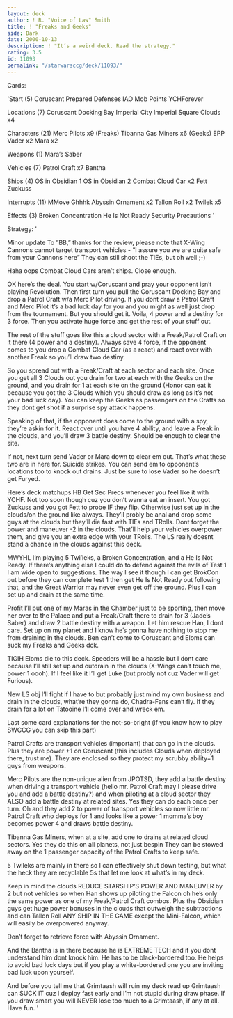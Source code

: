 ```yaml
---
layout: deck
author: ! R. "Voice of Law" Smith
title: ! "Freaks and Geeks"
side: Dark
date: 2000-10-13
description: ! "It’s a weird deck. Read the strategy."
rating: 3.5
id: 11093
permalink: "/starwarsccg/deck/11093/"
---
```

Cards: 

'Start (5)
Coruscant
Prepared Defenses
IAO
Mob Points
YCHForever

Locations (7)
Coruscant Docking Bay
Imperial City
Imperial Square
Clouds x4

Characters (21)
Merc Pilots x9 (Freaks)
Tibanna Gas Miners x6 (Geeks)
EPP Vader x2
Mara x2

Weapons (1)
Mara’s Saber

Vehicles (7)
Patrol Craft x7
Bantha

Ships (4)
OS in Obsidian 1
OS in Obsidian 2
Combat Cloud Car x2
Fett
Zuckuss

Interrupts (11)
MMove
Ghhhk
Abyssin Ornament x2
Tallon Roll x2
Twilek x5

Effects (3)
Broken Concentration
He Is Not Ready
Security Precautions '

Strategy: '

Minor update
To ”BB,” thanks for the review, please note that X-Wing Cannons cannot target transport vehicles - ”I assure you we are quite safe from your Cannons here” They can still shoot the TIEs, but oh well ;-)

Haha oops Combat Cloud Cars aren’t ships. Close enough.

OK here’s the deal. You start w/Coruscant and pray your opponent isn’t playing Revolution. Then first turn you pull the Coruscant Docking Bay and drop a Patrol Craft w/a Merc Pilot driving. If you dont draw a Patrol Craft and Merc Pilot it’s a bad luck day for you and you might as well just drop from the tournament. But you should get it. Voila, 4 power and a destiny for 3 force. Then you activate huge force and get the rest of your stuff out.

The rest of the stuff goes like this a cloud sector with a Freak/Patrol Craft on it there (4 power and a destiny). Always save 4 force, if the opponent comes to you drop a Combat Cloud Car (as a react) and react over with another Freak so you’ll draw two destiny.

So you spread out with a Freak/Craft at each sector and each site. Once you get all 3 Clouds out you drain for two at each with the Geeks on the ground, and you drain for 1 at each site on the ground (Honor can eat it because you got the 3 Clouds which you should draw as long as it’s not your bad luck day). You can keep the Geeks as passengers on the Crafts so they dont get shot if a surprise spy attack happens.

Speaking of that, if the opponent does come to the ground with a spy, they’re askin for it. React over until you have 4 ability, and leave a Freak in the clouds, and you’ll draw 3 battle destiny. Should be enough to clear the site.

If not, next turn send Vader or Mara down to clear em out. That’s what these two are in here for. Suicide strikes. You can send em to opponent’s locations too to knock out drains. Just be sure to lose Vader so he doesn’t get Furyed.

Here’s deck matchups
HB Get Sec Precs whenever you feel like it with YCHF. Not too soon though cuz you don’t wanna eat an insert. You got Zuckuss and you got Fett to probe IF they flip.
Otherwise just set up in the clouds/on the ground like always. They’ll probly be anal and drop some guys at the clouds but they’ll die fast with TIEs and TRolls. Dont forget the power and maneuver -2 in the clouds. That’ll help your vehicles overpower them, and give you an extra edge with your TRolls. The LS really doesnt stand a chance in the clouds against this deck.

MWYHL I’m playing 5 Twi’leks, a Broken Concentration, and a He Is Not Ready. If there’s anything else I could do to defend against the evils of Test 1 I am wide open to suggestions. The way I see it though I can get BrokCon out before they can complete test 1 then get He Is Not Ready out following that, and the Great Warrior may never even get off the ground. Plus I can set up and drain at the same time.

Profit I’ll put one of my Maras in the Chamber just to be sporting, then move her over to the Palace and put a Freak/Craft there to drain for 3 (Jade’s Saber) and draw 2 battle destiny with a weapon. Let him rescue Han, I dont care. Set up on my planet and I know he’s gonna have nothing to stop me from draining in the clouds. Ben can’t come to Coruscant and Eloms can suck my Freaks and Geeks dck.

TIGIH Eloms die to this deck. Speeders will be a hassle but I dont care because I’ll still set up and outdrain in the clouds (X-Wings can’t touch me, power 1 oooh). If I feel like it I’ll get Luke (but probly not cuz Vader will get Furious).

New LS obj I’ll fight if I have to but probably just mind my own business and drain in the clouds, what’re they gonna do, Chadra-Fans can’t fly. If they drain for a lot on Tatooine I’ll come over and wreck em.


Last some card explanations for the not-so-bright (if you know how to play SWCCG you can skip this part)

Patrol Crafts are transport vehicles (important) that can go in the clouds. Plus they are power +1 on Coruscant (this includes Clouds when deployed there, trust me). They are enclosed so they protect my scrubby ability=1 guys from weapons.

Merc Pilots are the non-unique alien from JPOTSD, they add a battle destiny when driving a transport vehicle (hello mr. Patrol Craft may I please drive you and add a battle destiny?) and when piloting at a cloud sector they ALSO add a battle destiny at related sites. Yes they can do each once per turn. Oh and they add 2 to power of transport vehicles so now little mr. Patrol Craft who deploys for 1 and looks like a power 1 momma’s boy becomes power 4 and draws battle destiny.

Tibanna Gas Miners, when at a site, add one to drains at related cloud sectors. Yes they do this on all planets, not just bespin They can be stowed away on the 1 passenger capacity of the Patrol Crafts to keep safe.

5 Twileks are mainly in there so I can effectively shut down testing, but what the heck they are recyclable 5s that let me look at what’s in my deck.

Keep in mind the clouds REDUCE STARSHIP’S POWER AND MANEUVER by 2 but not vehicles so when Han shows up piloting the Falcon oh he’s only the same power as one of my Freak/Patrol Craft combos. Plus the Obsidian guys get huge power bonuses in the clouds that outweigh the subtractions and can Tallon Roll ANY SHIP IN THE GAME except the Mini-Falcon, which will easily be overpowered anyway.

Don’t forget to retrieve force with Abyssin Ornament.

And the Bantha is in there because he is EXTREME TECH and if you dont understand him dont knock him. He has to be black-bordered too. He helps to avoid bad luck days but if you play a white-bordered one you are inviting bad luck upon yourself.

And before you tell me that Grimtaash will ruin my deck read up
Grimtaash can SUCK IT cuz I deploy fast early and I’m not stupid during draw phase. If you draw smart you will NEVER lose too much to a Grimtaash, if any at all. Have fun.    '
